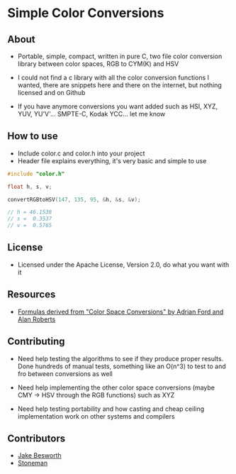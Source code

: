 # Simple Color Conversions

## About

* Portable, simple, compact, written in pure C, two file color conversion library between color spaces, RGB to CYM(K) and HSV

* I could not find a c library with all the color conversion functions I wanted, there are snippets here and there on the internet, but nothing licensed and on Github
* If you have anymore conversions you want added such as HSI, XYZ, YUV, YU'V'... SMPTE-C, Kodak YCC... let me know

## How to use

* Include color.c and color.h into your project
* Header file explains everything, it's very basic and simple to use

```c
#include "color.h"

float h, s, v;

convertRGBtoHSV(147, 135, 95, &h, &s, &v);

// h = 46.1538
// s =  0.3537
// v =  0.5765
```

## License

* Licensed under the Apache License, Version 2.0, do what you want with it

## Resources

* [Formulas derived from "Color Space Conversions" by Adrian Ford and Alan Roberts](http://sites.biology.duke.edu/johnsenlab/pdfs/tech/colorconversion.pdf)

## Contributing

* Need help testing the algorithms to see if they produce proper results. Done hundreds of manual tests, something like an O(n^3) to test to and fro between conversions as well

* Need help implementing the other color space conversions (maybe CMY -> HSV through the RGB functions) such as XYZ

* Need help testing portability and how casting and cheap ceiling implementation work on other systems and compilers

## Contributors

* [Jake Besworth](https://github.com/jakebesworth)
* [Stoneman](https://github.com/shishirong)
